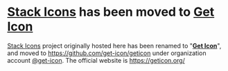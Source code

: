 # [Stack Icons](https://geticon.org/) has been moved to [Get Icon](https://github.com/get-icon/geticon)

[Stack Icons](https://geticon.org/) project originally hosted here has been renamed to "[**Get Icon**](https://geticon.org/)", and moved to https://github.com/get-icon/geticon under organization account [@get-icon](https://github.com/get-icon/). The official website is https://geticon.org/
